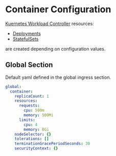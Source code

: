 # Container Configuration

[Kuernetes Workload Controller](https://kubernetes.io/docs/concepts/workloads/controllers/) resources:

* [Deployments](https://kubernetes.io/docs/concepts/workloads/controllers/deployment/)
* [StatefulSets](https://kubernetes.io/docs/concepts/workloads/controllers/statefulset/)

are created depending on configuration values.

## Global Section

Default yaml defined in the global ingress section.

```yaml
global:
  container:
    replicaCount: 1
    resources:
      requests:
        cpu: 500m
        memory: 500Mi
      limits:
        cpu: 4
        memory: 8Gi
    nodeSelector: {}
    tolerations: []
    terminationGracePeriodSeconds: 30
    securityContext: {}
```
